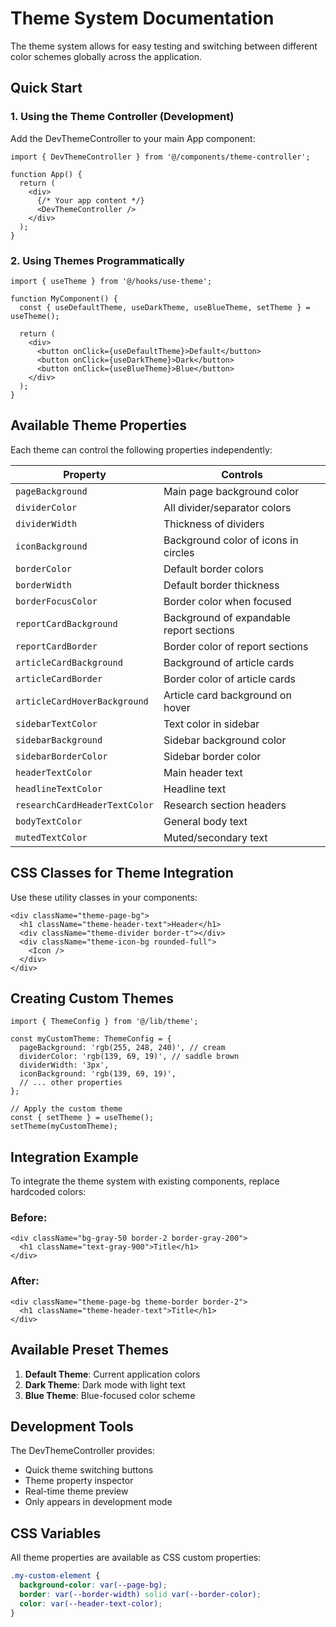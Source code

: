 # Theme System Documentation

The theme system allows for easy testing and switching between different color schemes globally across the application.

## Quick Start

### 1. Using the Theme Controller (Development)

Add the DevThemeController to your main App component:

```tsx
import { DevThemeController } from '@/components/theme-controller';

function App() {
  return (
    <div>
      {/* Your app content */}
      <DevThemeController />
    </div>
  );
}
```

### 2. Using Themes Programmatically

```tsx
import { useTheme } from '@/hooks/use-theme';

function MyComponent() {
  const { useDefaultTheme, useDarkTheme, useBlueTheme, setTheme } = useTheme();
  
  return (
    <div>
      <button onClick={useDefaultTheme}>Default</button>
      <button onClick={useDarkTheme}>Dark</button>
      <button onClick={useBlueTheme}>Blue</button>
    </div>
  );
}
```

## Available Theme Properties

Each theme can control the following properties independently:

| Property | Controls |
|----------|----------|
| `pageBackground` | Main page background color |
| `dividerColor` | All divider/separator colors |
| `dividerWidth` | Thickness of dividers |
| `iconBackground` | Background color of icons in circles |
| `borderColor` | Default border colors |
| `borderWidth` | Default border thickness |
| `borderFocusColor` | Border color when focused |
| `reportCardBackground` | Background of expandable report sections |
| `reportCardBorder` | Border color of report sections |
| `articleCardBackground` | Background of article cards |
| `articleCardBorder` | Border color of article cards |
| `articleCardHoverBackground` | Article card background on hover |
| `sidebarTextColor` | Text color in sidebar |
| `sidebarBackground` | Sidebar background color |
| `sidebarBorderColor` | Sidebar border color |
| `headerTextColor` | Main header text |
| `headlineTextColor` | Headline text |
| `researchCardHeaderTextColor` | Research section headers |
| `bodyTextColor` | General body text |
| `mutedTextColor` | Muted/secondary text |

## CSS Classes for Theme Integration

Use these utility classes in your components:

```tsx
<div className="theme-page-bg">
  <h1 className="theme-header-text">Header</h1>
  <div className="theme-divider border-t"></div>
  <div className="theme-icon-bg rounded-full">
    <Icon />
  </div>
</div>
```

## Creating Custom Themes

```tsx
import { ThemeConfig } from '@/lib/theme';

const myCustomTheme: ThemeConfig = {
  pageBackground: 'rgb(255, 248, 240)', // cream
  dividerColor: 'rgb(139, 69, 19)', // saddle brown
  dividerWidth: '3px',
  iconBackground: 'rgb(139, 69, 19)',
  // ... other properties
};

// Apply the custom theme
const { setTheme } = useTheme();
setTheme(myCustomTheme);
```

## Integration Example

To integrate the theme system with existing components, replace hardcoded colors:

### Before:
```tsx
<div className="bg-gray-50 border-2 border-gray-200">
  <h1 className="text-gray-900">Title</h1>
</div>
```

### After:
```tsx
<div className="theme-page-bg theme-border border-2">
  <h1 className="theme-header-text">Title</h1>
</div>
```

## Available Preset Themes

1. **Default Theme**: Current application colors
2. **Dark Theme**: Dark mode with light text
3. **Blue Theme**: Blue-focused color scheme

## Development Tools

The DevThemeController provides:
- Quick theme switching buttons
- Theme property inspector
- Real-time theme preview
- Only appears in development mode

## CSS Variables

All theme properties are available as CSS custom properties:

```css
.my-custom-element {
  background-color: var(--page-bg);
  border: var(--border-width) solid var(--border-color);
  color: var(--header-text-color);
}
```